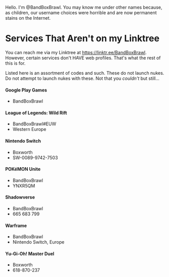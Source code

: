 <!---
BandBoxBrawl/BandBoxBrawl is a ✨ special ✨ repository because its `README.md` (this file) appears on your GitHub profile.
You can click the Preview link to take a look at your changes.
--->
Hello. I'm @BandBoxBrawl. You may know me under other names because, as children, our username choices were horrible and are now permanent stains on the Internet.

# Services That Aren't on my Linktree
You can reach me via my Linktree at https://linktr.ee/BandBoxBrawl. However, certain services don't HAVE web profiles. That's what the rest of this is for.

Listed here is an assortment of codes and such. These do not launch nukes. Do not attempt to launch nukes with these. Not that you *couldn't* but still...
#### Google Play Games
- BandBoxBrawl
#### League of Legends: Wild Rift
- BandBoxBrawl#EUW
- Western Europe
#### Nintendo Switch
- Boxworth
- SW-0089-9742-7503
#### POKéMON Unite
- BandBoxBrawl
- YNXR5QM
#### Shadowverse
- BandBoxBrawl
- 665 683 799
#### Warframe
- BandBoxBrawl
- Nintendo Switch, Europe
#### Yu-Gi-Oh! Master Duel
- Boxworth
- 618-870-237
